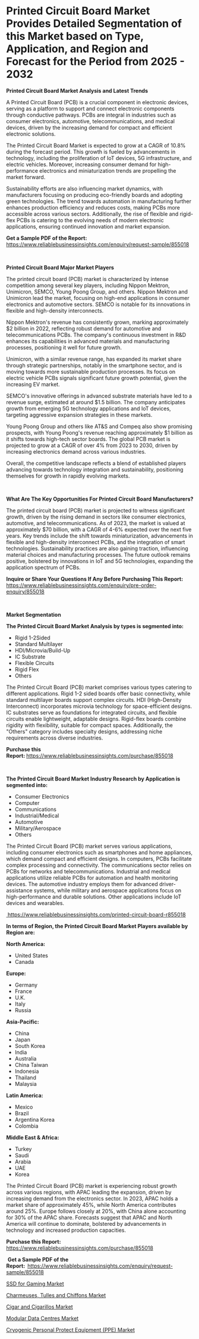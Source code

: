 <p><h1>Printed Circuit Board Market Provides Detailed Segmentation of this Market based on Type, Application, and Region and Forecast for the Period from 2025 - 2032</h1></p><p><strong>Printed Circuit Board Market Analysis and Latest Trends</strong></p>
<p><p>A Printed Circuit Board (PCB) is a crucial component in electronic devices, serving as a platform to support and connect electronic components through conductive pathways. PCBs are integral in industries such as consumer electronics, automotive, telecommunications, and medical devices, driven by the increasing demand for compact and efficient electronic solutions.</p><p>The Printed Circuit Board Market is expected to grow at a CAGR of 10.8% during the forecast period. This growth is fueled by advancements in technology, including the proliferation of IoT devices, 5G infrastructure, and electric vehicles. Moreover, increasing consumer demand for high-performance electronics and miniaturization trends are propelling the market forward. </p><p>Sustainability efforts are also influencing market dynamics, with manufacturers focusing on producing eco-friendly boards and adopting green technologies. The trend towards automation in manufacturing further enhances production efficiency and reduces costs, making PCBs more accessible across various sectors. Additionally, the rise of flexible and rigid-flex PCBs is catering to the evolving needs of modern electronic applications, ensuring continued innovation and market expansion.</p></p>
<p><strong>Get a Sample PDF of the Report:&nbsp;</strong> <a href="https://www.reliablebusinessinsights.com/enquiry/request-sample/855018?utm_campaign=1091&utm_medium=2&utm_source=Github&utm_content=ia&utm_term=15022025&utm_id=printed-circuit-board">https://www.reliablebusinessinsights.com/enquiry/request-sample/855018</a></p>
<p>&nbsp;</p>
<p><strong>Printed Circuit Board Major Market Players</strong></p>
<p><p>The printed circuit board (PCB) market is characterized by intense competition among several key players, including Nippon Mektron, Unimicron, SEMCO, Young Poong Group, and others. Nippon Mektron and Unimicron lead the market, focusing on high-end applications in consumer electronics and automotive sectors. SEMCO is notable for its innovations in flexible and high-density interconnects.</p><p>Nippon Mektron's revenue has consistently grown, marking approximately $2 billion in 2022, reflecting robust demand for automotive and telecommunications PCBs. The company's continuous investment in R&D enhances its capabilities in advanced materials and manufacturing processes, positioning it well for future growth.</p><p>Unimicron, with a similar revenue range, has expanded its market share through strategic partnerships, notably in the smartphone sector, and is moving towards more sustainable production processes. Its focus on electric vehicle PCBs signals significant future growth potential, given the increasing EV market.</p><p>SEMCO's innovative offerings in advanced substrate materials have led to a revenue surge, estimated at around $1.5 billion. The company anticipates growth from emerging 5G technology applications and IoT devices, targeting aggressive expansion strategies in these markets.</p><p>Young Poong Group and others like AT&S and Compeq also show promising prospects, with Young Poong's revenue reaching approximately $1 billion as it shifts towards high-tech sector boards. The global PCB market is projected to grow at a CAGR of over 4% from 2023 to 2030, driven by increasing electronics demand across various industries. </p><p>Overall, the competitive landscape reflects a blend of established players advancing towards technology integration and sustainability, positioning themselves for growth in rapidly evolving markets.</p></p>
<p>&nbsp;</p>
<p><strong>What Are The Key Opportunities For Printed Circuit Board Manufacturers?</strong></p>
<p><p>The printed circuit board (PCB) market is projected to witness significant growth, driven by the rising demand in sectors like consumer electronics, automotive, and telecommunications. As of 2023, the market is valued at approximately $70 billion, with a CAGR of 4-6% expected over the next five years. Key trends include the shift towards miniaturization, advancements in flexible and high-density interconnect PCBs, and the integration of smart technologies. Sustainability practices are also gaining traction, influencing material choices and manufacturing processes. The future outlook remains positive, bolstered by innovations in IoT and 5G technologies, expanding the application spectrum of PCBs.</p></p>
<p><strong>Inquire or Share Your Questions If Any Before Purchasing This Report:</strong> <a href="https://www.reliablebusinessinsights.com/enquiry/pre-order-enquiry/855018?utm_campaign=1091&utm_medium=2&utm_source=Github&utm_content=ia&utm_term=15022025&utm_id=printed-circuit-board">https://www.reliablebusinessinsights.com/enquiry/pre-order-enquiry/855018</a></p>
<p>&nbsp;</p>
<p><strong>Market Segmentation</strong></p>
<p><strong>The Printed Circuit Board Market Analysis by types is segmented into:</strong></p>
<p><ul><li>Rigid 1-2Sided</li><li>Standard Multilayer</li><li>HDI/Microvia/Build-Up</li><li>IC Substrate</li><li>Flexible Circuits</li><li>Rigid Flex</li><li>Others</li></ul></p>
<p><p>The Printed Circuit Board (PCB) market comprises various types catering to different applications. Rigid 1-2 sided boards offer basic connectivity, while standard multilayer boards support complex circuits. HDI (High-Density Interconnect) incorporates microvia technology for space-efficient designs. IC substrates serve as foundations for integrated circuits, and flexible circuits enable lightweight, adaptable designs. Rigid-flex boards combine rigidity with flexibility, suitable for compact spaces. Additionally, the "Others" category includes specialty designs, addressing niche requirements across diverse industries.</p></p>
<p><strong>Purchase this Report:&nbsp;</strong><a href="https://www.reliablebusinessinsights.com/purchase/855018?utm_campaign=1091&utm_medium=2&utm_source=Github&utm_content=ia&utm_term=15022025&utm_id=printed-circuit-board">https://www.reliablebusinessinsights.com/purchase/855018</a></p>
<p>&nbsp;</p>
<p><strong>The Printed Circuit Board Market Industry Research by Application is segmented into:</strong></p>
<p><ul><li>Consumer Electronics</li><li>Computer</li><li>Communications</li><li>Industrial/Medical</li><li>Automotive</li><li>Military/Aerospace</li><li>Others</li></ul></p>
<p><p>The Printed Circuit Board (PCB) market serves various applications, including consumer electronics such as smartphones and home appliances, which demand compact and efficient designs. In computers, PCBs facilitate complex processing and connectivity. The communications sector relies on PCBs for networks and telecommunications. Industrial and medical applications utilize reliable PCBs for automation and health monitoring devices. The automotive industry employs them for advanced driver-assistance systems, while military and aerospace applications focus on high-performance and durable solutions. Other applications include IoT devices and wearables.</p></p>
<p><a href="https://www.reliablebusinessinsights.com/printed-circuit-board-r855018?utm_campaign=1091&utm_medium=2&utm_source=Github&utm_content=ia&utm_term=15022025&utm_id=printed-circuit-board">&nbsp;https://www.reliablebusinessinsights.com/printed-circuit-board-r855018</a></p>
<p><strong>In terms of Region, the Printed Circuit Board Market Players available by Region are:</strong></p>
<p>
    <p> <strong> North America: </strong>
        <ul>
            <li>United States</li>
            <li>Canada</li>
        </ul>
        </p> 
    <p> <strong> Europe: </strong>
        <ul>
            <li>Germany</li>
            <li>France</li>
            <li>U.K.</li>
            <li>Italy</li>
            <li>Russia</li>
        </ul>
        </p> 
    <p> <strong> Asia-Pacific: </strong>
        <ul>
            <li>China</li>
            <li>Japan</li>
            <li>South Korea</li>
            <li>India</li>
            <li>Australia</li>
            <li>China Taiwan</li>
            <li>Indonesia</li>
            <li>Thailand</li>
            <li>Malaysia</li>
        </ul>
        </p> 
    <p> <strong> Latin America: </strong>
        <ul>
            <li>Mexico</li>
            <li>Brazil</li>
            <li>Argentina Korea</li>
            <li>Colombia</li>
        </ul>
        </p> 
    <p> <strong> Middle East & Africa: </strong>
        <ul>
            <li>Turkey</li>
            <li>Saudi</li>
            <li>Arabia</li>
            <li>UAE</li>
            <li>Korea</li>
        </ul>
    </p>
    </p>
<p><p>The Printed Circuit Board (PCB) market is experiencing robust growth across various regions, with APAC leading the expansion, driven by increasing demand from the electronics sector. In 2023, APAC holds a market share of approximately 45%, while North America contributes around 25%. Europe follows closely at 20%, with China alone accounting for 30% of the APAC share. Forecasts suggest that APAC and North America will continue to dominate, bolstered by advancements in technology and increased production capacities.</p></p>
<p><strong>Purchase this Report: </strong><a href="https://www.reliablebusinessinsights.com/purchase/855018?utm_campaign=1091&utm_medium=2&utm_source=Github&utm_content=ia&utm_term=15022025&utm_id=printed-circuit-board">https://www.reliablebusinessinsights.com/purchase/855018</a></p>
<p>&nbsp;<strong>Get a Sample PDF of the Report:&nbsp;&nbsp;</strong><a href="https://www.reliablebusinessinsights.com/enquiry/request-sample/855018?utm_campaign=1091&utm_medium=2&utm_source=Github&utm_content=ia&utm_term=15022025&utm_id=printed-circuit-board">https://www.reliablebusinessinsights.com/enquiry/request-sample/855018</a></p>
<p><strong></strong></p>
<p><p><a href="https://github.com/hneefdelwyn/Market-Research-Report-List-1/blob/main/ssd-for-gaming-market.md?utm_campaign=1091&utm_medium=2&utm_source=Github&utm_content=ia&utm_term=15022025&utm_id=printed-circuit-board">SSD for Gaming Market</a></p><p><a href="https://github.com/muhjanaidu/Market-Research-Report-List-1/blob/main/charmeuses-tulles-and-chiffons-market.md?utm_campaign=1091&utm_medium=2&utm_source=Github&utm_content=ia&utm_term=15022025&utm_id=printed-circuit-board">Charmeuses, Tulles and Chiffons Market</a></p><p><a href="https://github.com/popupioo/Market-Research-Report-List-1/blob/main/cigar-and-cigarillos-market.md?utm_campaign=1091&utm_medium=2&utm_source=Github&utm_content=ia&utm_term=15022025&utm_id=printed-circuit-board">Cigar and Cigarillos Market</a></p><p><a href="https://github.com/felishtimoti/Market-Research-Report-List-1/blob/main/modular-data-centres-market.md?utm_campaign=1091&utm_medium=2&utm_source=Github&utm_content=ia&utm_term=15022025&utm_id=printed-circuit-board">Modular Data Centres Market</a></p><p><a href="https://github.com/briandahm87/Market-Research-Report-List-1/blob/main/cryogenic-personal-protect-equipment-ppe-market.md?utm_campaign=1091&utm_medium=2&utm_source=Github&utm_content=ia&utm_term=15022025&utm_id=printed-circuit-board">Cryogenic Personal Protect Equipment (PPE) Market</a></p></p>
